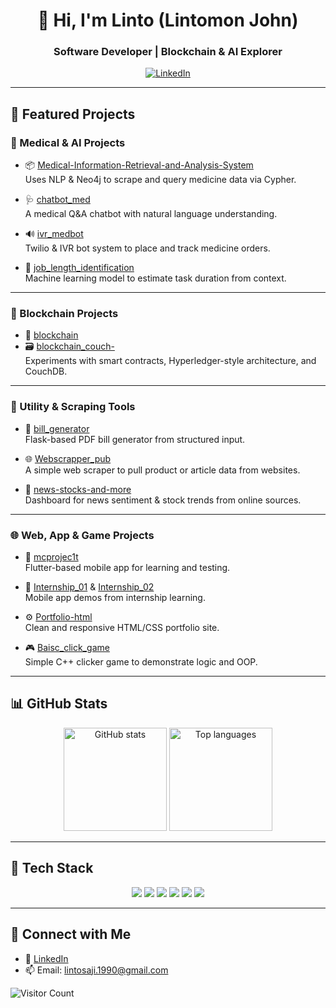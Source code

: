 <h1 align="center">👋 Hi, I'm Linto (Lintomon John)</h1>
<h3 align="center">Software Developer | Blockchain & AI Explorer </h3>

<p align="center">
  <a href="https://www.linkedin.com/in/lintomon-john/" target="_blank">
    <img src="https://img.shields.io/badge/LinkedIn-blue?logo=linkedin" alt="LinkedIn" />
  </a>
</p>

---

## 🔭 Featured Projects

### 🧠 Medical & AI Projects
- 📦 [Medical-Information-Retrieval-and-Analysis-System](https://github.com/linto2003/Medical-Information-Retrieval-and-Analysis-System)  
  Uses NLP & Neo4j to scrape and query medicine data via Cypher.

- 🩺 [chatbot_med](https://github.com/linto2003/chatbot_med)  
  A medical Q&A chatbot with natural language understanding.

- 🔊 [ivr_medbot](https://github.com/linto2003/ivr_medbot)  
  Twilio & IVR bot system to place and track medicine orders.

- 🧠 [job_length_identification](https://github.com/linto2003/-job_length_identification-)  
  Machine learning model to estimate task duration from context.

---

### 🧱 Blockchain Projects
- 🔗 [blockchain](https://github.com/linto2003/blockchain)  
- 🗃️ [blockchain_couch-](https://github.com/linto2003/blockchain_couch-)  
  Experiments with smart contracts, Hyperledger-style architecture, and CouchDB.

---

### 🧰 Utility & Scraping Tools
- 🧾 [bill_generator](https://github.com/linto2003/bill_generator)  
  Flask-based PDF bill generator from structured input.

- 🌐 [Webscrapper_pub](https://github.com/linto2003/Webscrapper_pub)  
  A simple web scraper to pull product or article data from websites.

- 📰 [news-stocks-and-more](https://github.com/linto2003/news-stocks-and-more)  
  Dashboard for news sentiment & stock trends from online sources.

---

### 🌐 Web, App & Game Projects
- 📱 [mcprojec1t](https://github.com/linto2003/mcprojec1t)  
  Flutter-based mobile app for learning and testing.

- 🧪 [Internship_01](https://github.com/linto2003/Internship_01) & [Internship_02](https://github.com/linto2003/Internship_02)  
  Mobile app demos from internship learning.

- ⚙️ [Portfolio-html](https://github.com/linto2003/Portfolio-html)  
  Clean and responsive HTML/CSS portfolio site.

- 🎮 [Baisc_click_game](https://github.com/linto2003/Baisc_click_game)  
  Simple C++ clicker game to demonstrate logic and OOP.

---

## 📊 GitHub Stats

<p align="center">
  <img src="https://github-readme-stats.vercel.app/api?username=linto2003&show_icons=true&theme=tokyonight" alt="GitHub stats" height="165"/>
  <img src="https://github-readme-stats.vercel.app/api/top-langs/?username=linto2003&layout=compact&theme=tokyonight" alt="Top languages" height="165"/>
</p>

---

## 🧰 Tech Stack

<p align="center">
  <img src="https://img.shields.io/badge/Python-3776AB?style=for-the-badge&logo=python" />
  <img src="https://img.shields.io/badge/Java-ED8B00?style=for-the-badge&logo=java" />
  <img src="https://img.shields.io/badge/Dart-0175C2?style=for-the-badge&logo=dart&logoColor=white" />
  <img src="https://img.shields.io/badge/Flutter-02569B?style=for-the-badge&logo=flutter" />
  <img src="https://img.shields.io/badge/Neo4j-008CC1?style=for-the-badge&logo=neo4j&logoColor=white" />
  <img src="https://img.shields.io/badge/Flask-000000?style=for-the-badge&logo=flask" />
</p>

---

## 🤝 Connect with Me

- 💼 [LinkedIn](https://www.linkedin.com/in/lintomon-john/)
- 📫 Email: lintosaji.1990@gmail.com

![Visitor Count](https://komarev.com/ghpvc/?username=linto2003&color=blue)
